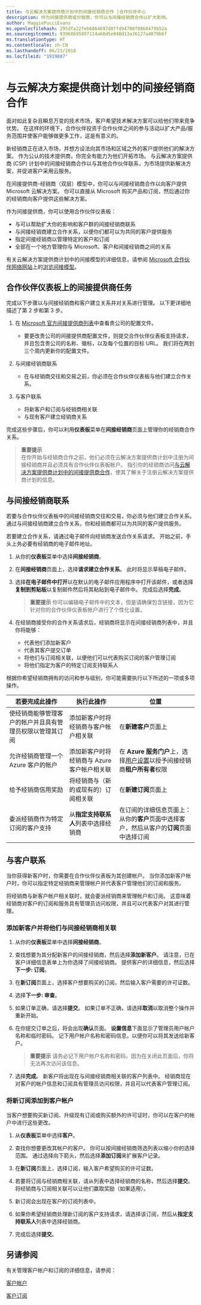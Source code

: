 ```yaml
---
title: 与云解决方案提供商计划中的间接经销商合作 |合作伙伴中心
description: 作为间接提供商或分销商，你可以与间接经销商合作以扩大影响。
author: MaggiePucciEvans
ms.openlocfilehash: 295dfa22feb6864697d8ffd94708f0868479b52a
ms.sourcegitcommit: 93968695897114a68d5e948d13a36127a4079b6f
ms.translationtype: HT
ms.contentlocale: zh-CN
ms.lasthandoff: 06/23/2018
ms.locfileid: "1919887"
---
```

# <a name="partner-with-indirect-resellers-in-the-cloud-solution-provider-program"></a>与云解决方案提供商计划中的间接经销商合作

面对如此复杂且瞬息万变的技术市场，客户希望技术解决方案可以给他们带来竞争优势。 在这样的环境下，合作伙伴投资于合作伙伴之间的参与活动以扩大产品/服务范围并使客户能够做更多工作，这是有意义的。

新经销商正在进入市场，并想方设法向其市场和区域之外的客户提供他们的解决方案。 作为公认的技术提供商，你完全有能力为他们开拓市场。 与云解决方案提供商 (CSP) 计划中的间接经销商合作以与其他合作伙伴联系，为市场提供新解决方案，并促进客户采用云服务。

在间接提供商-经销商（双层）模型中，你可以与间接经销商合作以向客户提供 Microsoft 云解决方案。 你可以直接从 Microsoft 购买产品和订阅，然后通过你的经销商向客户提供这些解决方案。 

作为间接提供商，你可以使用合作伙伴仪表板：

-   与可以帮助扩大你的影响和客户群的间接经销商联系
-   与间接经销商建立合作关系，以便你们都可以为共同的客户提供服务
-   指定间接经销商以管理特定的客户和订阅 
-   全部在一个地方管理你与 Microsoft、客户和间接经销商之间的关系

有关云解决方案提供商计划中的间接模型的详细信息，请参阅 [Microsoft 合作伙伴网络网站]( https://partner.microsoft.com)上的[浏览间接模型](https://partner.microsoft.com/cloud-solution-provider/indirect)。 

## <a name="indirect-provider-tasks-in-the-partner-dashboard"></a>合作伙伴仪表板上的间接提供商任务

完成以下步骤以与间接经销商和客户建立关系并对关系进行管理。 以下更详细地描述了第 2 步和第 3 步。

1.  在 [Microsoft 官方间接提供商列表](https://partnercenter.microsoft.com/partner/find-a-provider)中查看贵公司的配置文件。 

    -   要更改贵公司的间接提供商配置文件，则提交合作伙伴仪表板支持请求，并且包含贵公司的名称、徽标，以及每个位置的目标 URL。 我们将在两到三个周内更新你的配置文件。<br>

2.  与间接经销商联系

    - 在与经销商交往和交易之前，你必须在合作伙伴仪表板与他们建立合作关系。 <br>

3.  与客户联系

    - 将新客户和订阅与经销商相关联
    - 与现有客户建立经销商关系 <br>

完成这些步骤后，你可以利用**仪表板**菜单在**间接经销商**页面上管理你的经销商合作关系。

>**重要提示**<br> 在你开始与经销商合作之前，他们必须在云解决方案提供商计划中注册为间接经销商并且必须具有合作伙伴仪表板帐户。 指引你的经销商访问[与云解决方案提供商计划中的间接提供商合作](https://msdn.microsoft.com/partner-center/indirect-reseller-tasks-in-partner-center.md)，使其了解关于注册云解决方案提供商计划的信息。 

## <a name="connect-with-indirect-resellers"></a>与间接经销商联系

若要与合作伙伴仪表板中的间接经销商交往和交易，你必须与他们建立合作关系。 通过与间接经销商建立合作关系，你和经销商都可以为共同的客户提供服务。

若要建立合作关系，请通过电子邮件向经销商发送合作关系请求。 开始之前，手头上务必要有经销商的电子邮件地址。 

1. 从你的**仪表板**菜单中选择**间接经销商**。 

2. 在**间接经销商**页面上，选择**请求建立合作关系**。 此时将显示草稿电子邮件。

3. 选择**在电子邮件中打开**以在默认的电子邮件应用程序中打开该邮件，或者选择**复制到剪贴板**以复制邮件然后将其粘贴到电子邮件中。 完成后选择**完成**。

   >**重要提示** 你可以编辑电子邮件中的文本，但是请确保包含链接，因为它针对你的合作伙伴仪表板帐户进行了个性化设置。

4. 在经销商接受你的合作关系请求后，经销商将显示在间接经销商列表中，并且你将能够： 

    -   代表他们添加新客户
    -   代表其客户提交订单 
    -   将他们与订阅相关联，以便他们可以代表购买订阅的客户管理订阅
    -   将他们指定为客户的特定订阅支持联系人

根据你希望经销商拥有的访问和参与级别，你可能需要执行以下所述的一项或多项操作。

| **若要完成此操作** | **执行此操作** | **位置** |
|   ------------------   |   -------   |   -----   |
| 使经销商能够管理客户的帐户并且具有管理员权限以管理其订阅 | 添加新客户时将经销商与客户帐户相关联 | 在**新建客户**页面上 |
|允许经销商管理一个 Azure 客户的帐户|添加新客户时将经销商与 Azure 客户帐户相关联|在 **Azure 服务门户**上，选择[用户设置](https://aad.portal.azure.com/#blade/Microsoft_AAD_IAM/UsersManagementMenuBlade/UserSettings)以授予间接经销商**租户所有者**权限|
| 给予经销商信用奖励 | 将经销商与（新的或现有的）订阅相关联 | 在**新建订阅**页面上 |
| 委派经销商作为特定订阅的客户支持 | 从**指定支持联系人**列表中选择经销商 | 在订阅的详细信息页面上：从你的**客户**页面中选择客户，然后从客户的**订阅**页面中选择订阅 |


## <a name="connect-with-customers"></a>与客户联系

当你获得新客户时，你需要在合作伙伴仪表板为其创建帐户。 当你添加新客户帐户时，你可以指定特定经销商来管理帐户并代表客户管理他们的订阅和服务。 

将经销商与新客户帐户相关联时，就会委派经销商来管理帐户和订阅。 这意味着经销商对客户的订阅和服务具有管理员访问权限，并且可以代表客户对其进行管理。

### <a name="add-new-customers-and-associate-them-with-indirect-resellers"></a>添加新客户并将他们与间接经销商相关联

1.  从你的**仪表板**菜单中选择**间接经销商**。 

2.  查找想要为其分配新客户的间接经销商，然后选择**添加新客户**。 请注意，已在客户详细信息表单上为你选择了间接经销商。 提供客户的详细信息，然后选择**下一步: 订阅**。 
3.  在**新订阅**页面上，选择客户想要购买的订阅，然后输入客户需要的许可证数。 

4.  选择**下一步: 审查**。

5.  如果订单正确，请选择**提交**。 如果订单不正确，请选择**取消**以取消整个操作并重新开始。

6.  在你提交订单之后，将会出现**确认**页面。 **设置信息**下面显示了管理员用户帐户名称和临时密码。 记下用户帐户名称和密码信息，以便你可以将其发送给新客户。 

    >**重要提示**  请务必记下用户帐户名称和密码，因为在关闭此页面后，你将无法再次访问该信息。

7.  选择**完成**。 新客户将出现在与间接经销商相关联的客户列表中。 经销商现在对客户的帐户信息和订阅具有管理员访问权限，并且可以代表客户管理订阅。

### <a name="add-new-subscriptions-to-customer-accounts"></a>将新订阅添加到客户帐户

当客户想要购买新订阅、升级现有订阅或购买额外的许可证时，你可以在客户的帐户中进行这些更改。 

1.  从**仪表板**菜单中选择**客户**。 

2.  查找你想要更改其帐户的客户。 你可以按间接经销商筛选列表以缩小你的选择范围。 通过选择向下箭头，然后选择**添加订阅**来扩展客户记录。

3.  在**新订阅**页面上，选择订阅，输入客户希望购买的许可证数。 

4.  若要将订阅与经销商相关联，请从列表中选择经销商的名称，然后选择**提交**。 将经销商与订阅相关联可以让他们赢取奖励（如果适用）。

5.  新订阅会出现在客户的订阅列表中。 

6.  如果你希望经销商处理新订阅的客户支持请求，请选择该订阅，然后从**指定支持联系人**列表中选择经销商。

7.  完成后选择**提交**。 

## <a name="see-also"></a>另请参阅

有关管理客户帐户和订阅的详细信息，请参阅：

[客户帐户](customer-accounts.md)

[客户订阅](customer-subscriptions.md)








